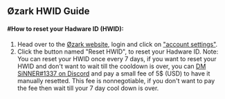 ## Øzark HWID Guide

#### #How to reset your Hadware ID (HWID):
1. Head over to the [Øzark website](https://ozarkengine.cc/), login and click on ["account settings"](https://ozarkengine.cc/account.php).
2. Click the button named "Reset HWID", to reset your Hadware ID.
Note: You can reset your HWID once every 7 days, if you want to reset your HWID and don't want to wait till the cooldown is over, you can [DM SiNNER#1337 on Discord](https://discord.com/users/218469630010851329) and pay a small fee of 5$ (USD) to have it manually resetted. This fee is nonnegotiable, if you don't want to pay the fee then wait till your 7 day cool down is over.
